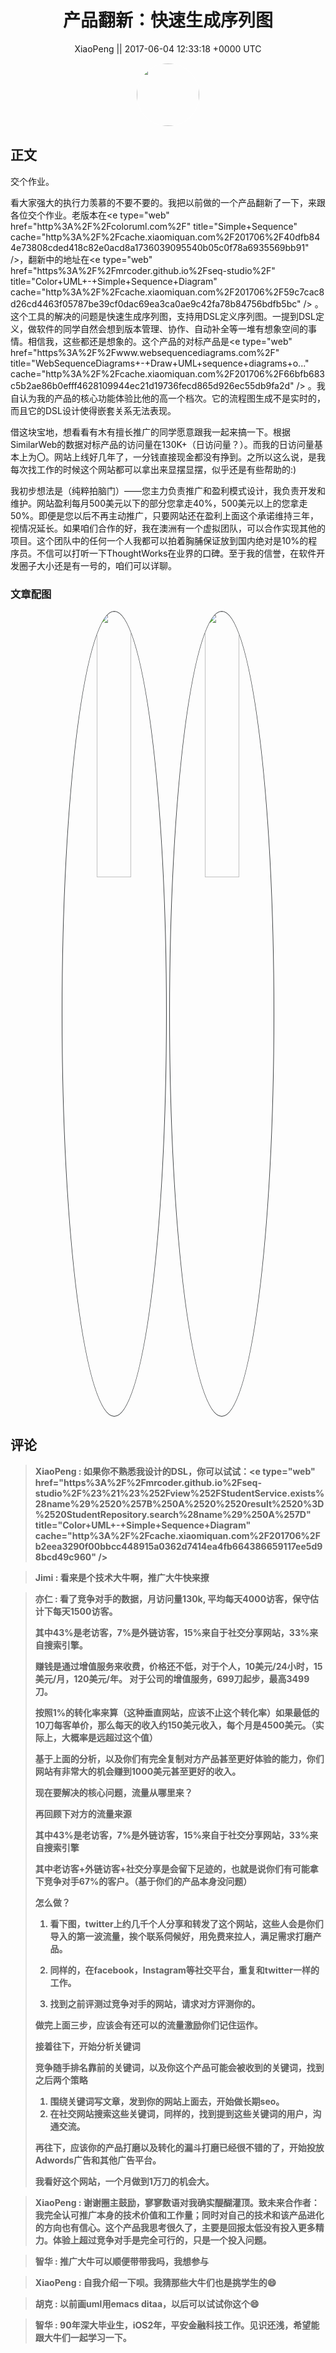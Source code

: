 <h1 align="center">产品翻新：快速生成序列图</h1>




<p align="center">
    <a>XiaoPeng || 2017-06-04 12:33:18 &#43;0000 UTC</a>
</p>

<div align="center">
    <img src="https://images.zsxq.com/FpvaqwYV4A8YUf4QIfMAYqg24exA?e=1590940799&amp;token=kIxbL07-8jAj8w1n4s9zv64FuZZNEATmlU_Vm6zD:UemLzYQ0JYCw7TPe-YWLPhr6NY4=" width="100" height="100" style="border:1px solid;border-radius:50%; color:#ffffff"/>
</div>




## 正文

<div>
交个作业。

看大家强大的执行力羡慕的不要不要的。我把以前做的一个产品翻新了一下，来跟各位交个作业。老版本在&lt;e type=&#34;web&#34; href=&#34;http%3A%2F%2Fcoloruml.com%2F&#34; title=&#34;Simple&#43;Sequence&#34; cache=&#34;http%3A%2F%2Fcache.xiaomiquan.com%2F201706%2F40dfb844e73808cded418c82e0acd8a1736039095540b05c0f78a6935569bb91&#34; /&gt;，翻新中的地址在&lt;e type=&#34;web&#34; href=&#34;https%3A%2F%2Fmrcoder.github.io%2Fseq-studio%2F&#34; title=&#34;Color&#43;UML&#43;-&#43;Simple&#43;Sequence&#43;Diagram&#34; cache=&#34;http%3A%2F%2Fcache.xiaomiquan.com%2F201706%2F59c7cac8d26cd4463f05787be39cf0dac69ea3ca0ae9c42fa78b84756bdfb5bc&#34; /&gt; 。这个工具的解决的问题是快速生成序列图，支持用DSL定义序列图。一提到DSL定义，做软件的同学自然会想到版本管理、协作、自动补全等一堆有想象空间的事情。相信我，这些都还是想象的。这个产品的对标产品是&lt;e type=&#34;web&#34; href=&#34;https%3A%2F%2Fwww.websequencediagrams.com%2F&#34; title=&#34;WebSequenceDiagrams&#43;-&#43;Draw&#43;UML&#43;sequence&#43;diagrams&#43;o...&#34; cache=&#34;http%3A%2F%2Fcache.xiaomiquan.com%2F201706%2F66bfb683c5b2ae86b0efff4628109944ec21d19736fecd865d926ec55db9fa2d&#34; /&gt; 。我自认为我的产品的核心功能体验比他的高一个档次。它的流程图生成不是实时的，而且它的DSL设计使得嵌套关系无法表现。

借这块宝地，想看看有木有擅长推广的同学愿意跟我一起来搞一下。根据SimilarWeb的数据对标产品的访问量在130K&#43;（日访问量？）。而我的日访问量基本上为〇。网站上线好几年了，一分钱直接现金都没有挣到。之所以这么说，是我每次找工作的时候这个网站都可以拿出来显摆显摆，似乎还是有些帮助的:)

我初步想法是（纯粹拍脑门）——您主力负责推广和盈利模式设计，我负责开发和维护。网站盈利每月500美元以下的部分您拿走40%，500美元以上的您拿走50%。即便是您以后不再主动推广，只要网站还在盈利上面这个承诺维持三年，视情况延长。如果咱们合作的好，我在澳洲有一个虚拟团队，可以合作实现其他的项目。这个团队中的任何一个人我都可以拍着胸脯保证放到国内绝对是10%的程序员。不信可以打听一下ThoughtWorks在业界的口碑。至于我的信誉，在软件开发圈子大小还是有一号的，咱们可以详聊。
</div>

### 文章配图

<div class="image" align="center">

<img src="https://images.zsxq.com/Fh6z1AoNhKeIziiQm83QlmnT38uv?e=1590940799&amp;token=kIxbL07-8jAj8w1n4s9zv64FuZZNEATmlU_Vm6zD:YgPBrc_GxG1pb0fYFLoi1tHPTHc=" width="33%" height="33%" style="border:1px solid;border-radius:50%; color:#3c3f41"/>

<img src="https://images.zsxq.com/FuDov_kvsTYDA_I1OH-0UFq1oKG4?e=1590940799&amp;token=kIxbL07-8jAj8w1n4s9zv64FuZZNEATmlU_Vm6zD:fzc7xPogxrxfvOdOB79AlerCySI=" width="33%" height="33%" style="border:1px solid;border-radius:50%; color:#3c3f41"/>

</div>


## 评论

<div align="left">
<div>

<blockquote >
<span> <strong>XiaoPeng : 如果你不熟悉我设计的DSL，你可以试试：&lt;e type=&#34;web&#34; href=&#34;https%3A%2F%2Fmrcoder.github.io%2Fseq-studio%2F%23%21%23%252Fview%252FStudentService.exists%28name%29%2520%257B%250A%2520%2520result%2520%3D%2520StudentRepository.search%28name%29%250A%257D&#34; title=&#34;Color&#43;UML&#43;-&#43;Simple&#43;Sequence&#43;Diagram&#34; cache=&#34;http%3A%2F%2Fcache.xiaomiquan.com%2F201706%2Fb2eea3290f00bbcc448915a0362d7414ea4fb664386659117ee5d98bcd49c960&#34; /&gt; </strong></span>
</blockquote>

<blockquote >
<span> <strong>Jimi : 看来是个技术大牛啊，推广大牛快来撩 </strong></span>
</blockquote>

<blockquote >
<span> <strong>亦仁 : 看了竞争对手的数据，月访问量130k, 平均每天4000访客，保守估计下每天1500访客。 

其中43%是老访客，7%是外链访客，15%来自于社交分享网站，33%来自搜索引擎。

赚钱是通过增值服务来收费，价格还不低，对于个人，10美元/24小时，15美元/月，120美元/年。 对于公司的增值服务，699刀起步，最高3499刀。 

按照1%的转化率来算（这种垂直网站，应该不止这个转化率）如果最低的10刀每客单价，那么每天的收入约150美元收入，每个月是4500美元。（实际上，大概率是远超过这个值）

基于上面的分析，以及你们有完全复制对方产品甚至更好体验的能力，你们网站有非常大的机会赚到1000美元甚至更好的收入。 

现在要解决的核心问题，流量从哪里来？

再回顾下对方的流量来源

其中43%是老访客，7%是外链访客，15%来自于社交分享网站，33%来自搜索引擎

其中老访客&#43;外链访客&#43;社交分享是会留下足迹的，也就是说你们有可能拿下竞争对手67%的客户。（基于你们的产品本身没问题）

怎么做？ 

1. 看下图，twitter上约几千个人分享和转发了这个网站，这些人会是你们导入的第一波流量，挨个联系伺候好，用免费来拉人，满足需求打磨产品。 

2. 同样的，在facebook，Instagram等社交平台，重复和twitter一样的工作。 

3. 找到之前评测过竞争对手的网站，请求对方评测你的。 

做完上面三步，应该会有还可以的流量激励你们记住运作。 

接着往下，开始分析关键词

竞争随手排名靠前的关键词，以及你这个产品可能会被收到的关键词，找到之后两个策略

1. 围绕关键词写文章，发到你的网站上面去，开始做长期seo。
2. 在社交网站搜索这些关键词，同样的，找到提到这些关键词的用户，沟通交流。


再往下，应该你的产品打磨以及转化的漏斗打磨已经很不错的了，开始投放Adwords广告和其他广告平台。 

我看好这个网站，一个月做到1万刀的机会大。 </strong></span>
</blockquote>

<blockquote >
<span> <strong>XiaoPeng : 谢谢圈主鼓励，寥寥数语对我确实醍醐灌顶。致未来合作者：我完全认可推广本身的技术价值和工作量；同时对自己的技术和该产品进化的方向也有信心。这个产品我思考很久了，主要是回报太低没有投入更多精力。体验上超过竞争对手是完全可行的，只是一个投入问题。 </strong></span>
</blockquote>

<blockquote >
<span> <strong>智华 : 推广大牛可以顺便带带我吗，我想参与 </strong></span>
</blockquote>

<blockquote >
<span> <strong>XiaoPeng : 自我介绍一下呗。我猜那些大牛们也是挑学生的😄 </strong></span>
</blockquote>

<blockquote >
<span> <strong>胡克 : 以前画uml用emacs ditaa，以后可以试试你这个😄 </strong></span>
</blockquote>

<blockquote >
<span> <strong>智华 : 90年深大毕业生，iOS2年，平安金融科技工作。见识还浅，希望能跟大牛们一起学习一下。 </strong></span>
</blockquote>

</div>
</div>